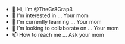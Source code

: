 - 👋 Hi, I’m @TheGr8Grap3
- 👀 I’m interested in ... Your mom
- 🌱 I’m currently learning ... Your mom
- 💞️ I’m looking to collaborate on ... Your mom
- 📫 How to reach me ... Ask your mom

<!---
TheGr8Grap3/TheGr8Grap3 is a ✨ special ✨ repository because its `README.md` (this file) appears on your GitHub profile.
You can click the Preview link to take a look at your changes.
--->
